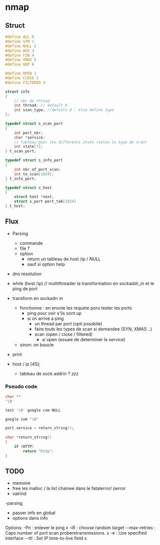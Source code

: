 # nmap

## Struct

```c
#define ALL 0
#define SYN 1
#define NULL 2
#define ACK 3
#define FIN 4
#define XMAS 5
#define UDP 6

#define OPEN 1
#define CLOSE 2
#define FILTERED 3

struct info
{
    // nbr de thread
    int thread; // default 0
    int scan_type; //default 0 : else define type
};

typedef struct s_scan_port
{
    int port_nbr;
    char *service;
    // tableau pour les differents state (selon le type de scan)
    int state[7];
} t_scan_port;

typedef struct s_info_port
{
    int nbr_of_port_scan;
    int to_scan[1024];
} t_info_port;

typedef struct s_host
{
    struct host *next;
    struct s_port port_tab[1024]
} t_host;
```

## Flux

- Parsing
    - commande
    - file ? 
    - option 
        - return un tableau de host /ip / NULL
        - sauf si option help
- dns resolution
- while (host /ip)
// multithreader la transformation en sockaddr_in et le ping de port
- transform en sockadrr in
    - fonctionne : en envoie les requete poru tester les ports
        - ping pour voir s'ils sont up
        - si on arrive a ping
            - un thread par port (opti possbile)
            - faire touts les types de scan si demandee (SYN, XMAS ..)
            - scan (open / close / filtered)
                -  si open (essaie de determiner le service)
    - sinon: on boucle    
- print


- host / ip [45];
    - tableau de sock addrin ? zzz


### Pseudo code

```c
char **
'\0'

test '\0' google.com NULL

google.com "\0"
```


```c
port.service = return_string();
 
char *return_string()
{
    if (HTTP)
        return "http";
}
```

## TODO

- memoire
- free les malloc / la list chainee dans le fatalerror/ perror
- valrind

-parsing


- passer info en global
- options dans info


Options:
-Pn : enlever le ping x
-iR <nbr>: choose random target
--max-retries <nbr>: Caps number of port scan proberetransmissions. x
-e <iface>:  Use specified interface
--ttl <val>: Set IP time-to-live field x